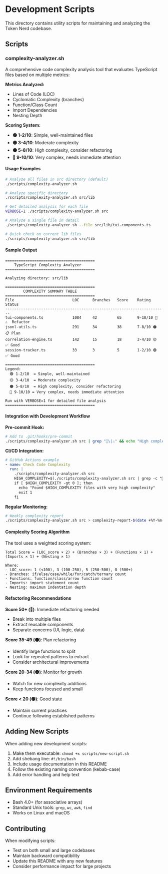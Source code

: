 # Development Scripts

This directory contains utility scripts for maintaining and analyzing the Token Nerd codebase.

## Scripts

### complexity-analyzer.sh

A comprehensive code complexity analysis tool that evaluates TypeScript files based on multiple metrics:

**Metrics Analyzed:**
- Lines of Code (LOC)
- Cyclomatic Complexity (branches)
- Function/Class Count
- Import Dependencies
- Nesting Depth

**Scoring System:**
- **🟢 1-2/10**: Simple, well-maintained files
- **🟡 3-4/10**: Moderate complexity
- **🟠 5-8/10**: High complexity, consider refactoring
- **🔴 9-10/10**: Very complex, needs immediate attention

#### Usage Examples

```bash
# Analyze all files in src directory (default)
./scripts/complexity-analyzer.sh

# Analyze specific directory
./scripts/complexity-analyzer.sh src/lib

# Get detailed analysis for each file
VERBOSE=1 ./scripts/complexity-analyzer.sh src

# Analyze a single file in detail
./scripts/complexity-analyzer.sh --file src/lib/tui-components.ts

# Quick check on current lib files
./scripts/complexity-analyzer.sh src/lib
```

#### Sample Output

```
========================================
    TypeScript Complexity Analyzer
========================================

Analyzing directory: src/lib

========================================
        COMPLEXITY SUMMARY TABLE
========================================
File                          LOC      Branches   Score    Rating       Status
------------------------------------------------------------------------
tui-components.ts             1084     42         65       9-10/10 🔴   ⚠️  Refactor
jsonl-utils.ts                291      34         38       7-8/10 🟠    📋 Plan  
correlation-engine.ts         142      15         18       3-4/10 🟡    ✅ Good
session-tracker.ts            33       3          5        1-2/10 🟢    ✅ Good

========================================
Legend:
  🟢 1-2/10  = Simple, well-maintained
  🟡 3-4/10  = Moderate complexity
  🟠 5-8/10  = High complexity, consider refactoring
  🔴 9-10/10 = Very complex, needs immediate attention

Run with VERBOSE=1 for detailed file analysis
========================================
```

#### Integration with Development Workflow

**Pre-commit Hook:**
```bash
# Add to .git/hooks/pre-commit
./scripts/complexity-analyzer.sh src | grep "🔴\|⚠️" && echo "High complexity files detected" && exit 1
```

**CI/CD Integration:**
```yaml
# GitHub Actions example
- name: Check Code Complexity
  run: |
    ./scripts/complexity-analyzer.sh src
    HIGH_COMPLEXITY=$(./scripts/complexity-analyzer.sh src | grep -c "🔴")
    if [ $HIGH_COMPLEXITY -gt 0 ]; then
      echo "Found $HIGH_COMPLEXITY files with very high complexity"
      exit 1
    fi
```

**Regular Monitoring:**
```bash
# Weekly complexity report
./scripts/complexity-analyzer.sh src > complexity-report-$(date +%Y-%m-%d).txt
```

#### Complexity Scoring Algorithm

The tool uses a weighted scoring system:

```
Total Score = (LOC_score × 2) + (Branches × 3) + (Functions × 1) + (Imports × 1) + (Nesting × 1)

Where:
- LOC_score: 1 (<100), 3 (100-250), 5 (250-500), 8 (500+)
- Branches: if/else/case/while/for/catch/ternary count
- Functions: function/class/arrow function count
- Imports: import statement count
- Nesting: maximum indentation depth
```

#### Refactoring Recommendations

**Score 50+ (🔴)**: Immediate refactoring needed
- Break into multiple files
- Extract reusable components
- Separate concerns (UI, logic, data)

**Score 35-49 (🟠)**: Plan refactoring
- Identify large functions to split
- Look for repeated patterns to extract
- Consider architectural improvements

**Score 20-34 (🟡)**: Monitor for growth
- Watch for new complexity additions
- Keep functions focused and small

**Score < 20 (🟢)**: Good state
- Maintain current practices
- Continue following established patterns

## Adding New Scripts

When adding new development scripts:

1. Make them executable: `chmod +x scripts/new-script.sh`
2. Add shebang line: `#!/bin/bash`
3. Include usage documentation in this README
4. Follow the existing naming convention (kebab-case)
5. Add error handling and help text

## Environment Requirements

- Bash 4.0+ (for associative arrays)
- Standard Unix tools: `grep`, `wc`, `awk`, `find`
- Works on Linux and macOS

## Contributing

When modifying scripts:
- Test on both small and large codebases
- Maintain backward compatibility
- Update this README with any new features
- Consider performance impact for large projects